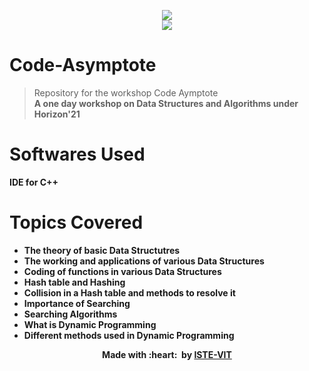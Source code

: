 <p align="center">
 <img src="https://user-images.githubusercontent.com/71590944/111881788-33353b80-89d8-11eb-9db1-746eba087b05.png" > <br> 
 <img src="https://user-images.githubusercontent.com/71590944/111882051-63310e80-89d9-11eb-95ed-a6270b3d25f9.jpeg"> <br>
</p>

# Code-Asymptote
>Repository for the workshop Code Aymptote <br>
<b>A one day workshop on Data Structures and Algorithms under Horizon'21 

# Softwares Used
  IDE for C++

# Topics Covered
  - The theory of basic Data Structutres
  - The working and applications of various Data Structures
  - Coding of functions in various Data Structures
  - Hash table and Hashing
  - Collision in a Hash table and methods to resolve it
  - Importance of Searching
  - Searching Algorithms
  - What is Dynamic Programming
  - Different methods used in Dynamic Programming
<p align="center">
	Made with :heart: &nbsp;by <a href="https://istevit.in/" target="_blank">ISTE-VIT</a>
</p>
